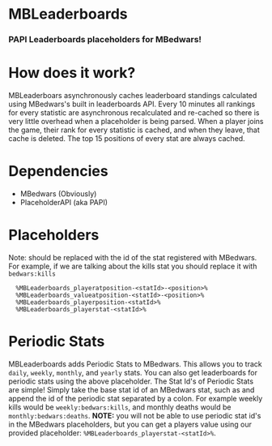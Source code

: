 # MBLeaderboards
### PAPI Leaderboards placeholders for MBedwars!

# How does it work?
MBLeaderboars asynchronously caches leaderboard standings calculated using MBedwars's built in leaderboards API.
Every 10 minutes all rankings for every statistic are asynchronous recalculated and re-cached so there is very little overhead when a placeholder is being parsed.
When a player joins the game, their rank for every statistic is cached, and when they leave, that cache is deleted.
The top 15 positions of every stat are always cached.

# Dependencies
- MBedwars (Obviously)
- PlaceholderAPI (aka PAPI)

# Placeholders
Note: <statId> should be replaced with the id of the stat registered with MBedwars.
For example, if we are talking about the kills stat you should replace it with `bedwars:kills`
```
  %MBLeaderboards_playeratposition-<statId>-<position>%
  %MBLeaderboards_valueatposition-<statId>-<position>%
  %MBLeaderboards_playerposition-<statId>%
  %MBLeaderboards_playerstat-<statId>%
```

# Periodic Stats
MBLeaderboards adds Periodic Stats to MBedwars.
This allows you to track `daily`, `weekly`, `monthly`, and `yearly` stats.
You can also get leaderboards for periodic stats using the above placeholder.
The Stat Id's of Periodic Stats are simple!
Simply take the base stat id of an MBedwars stat, such as and append the id of the periodic stat separated by a colon. 
For example weekly kills would be `weekly:bedwars:kills`, and monthly deaths would be `monthly:bedwars:deaths`.
**NOTE:** you will not be able to use periodic stat id's in the MBedwars placeholders, but you can get a players value using our provided placeholder: `%MBLeaderboards_playerstat-<statId>%`.
